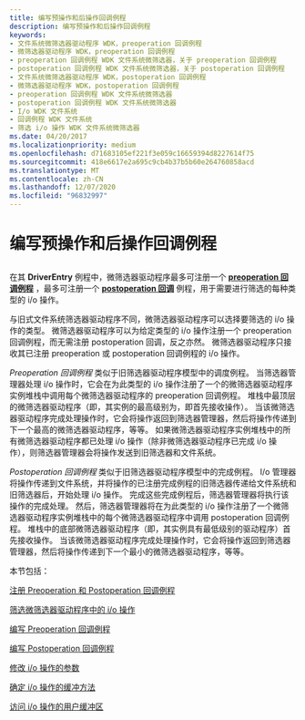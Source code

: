 ```yaml
---
title: 编写预操作和后操作回调例程
description: 编写预操作和后操作回调例程
keywords:
- 文件系统微筛选器驱动程序 WDK，preoperation 回调例程
- 微筛选器驱动程序 WDK，preoperation 回调例程
- preoperation 回调例程 WDK 文件系统微筛选器，关于 preoperation 回调例程
- postoperation 回调例程 WDK 文件系统微筛选器，关于 postoperation 回调例程
- 文件系统微筛选器驱动程序 WDK，postoperation 回调例程
- 微筛选器驱动程序 WDK，postoperation 回调例程
- preoperation 回调例程 WDK 文件系统微筛选器
- postoperation 回调例程 WDK 文件系统微筛选器
- I/o WDK 文件系统
- 回调例程 WDK 文件系统
- 筛选 i/o 操作 WDK 文件系统微筛选器
ms.date: 04/20/2017
ms.localizationpriority: medium
ms.openlocfilehash: d71683105ef221f3e059c16659394d8227614f75
ms.sourcegitcommit: 418e6617e2a695c9cb4b37b5b60e264760858acd
ms.translationtype: MT
ms.contentlocale: zh-CN
ms.lasthandoff: 12/07/2020
ms.locfileid: "96832997"
---
```

# <a name="writing-preoperation-and-postoperation-callback-routines"></a>编写预操作和后操作回调例程


## <span id="ddk_writing_preoperation_and_postoperation_callback_routines_if"></span><span id="DDK_WRITING_PREOPERATION_AND_POSTOPERATION_CALLBACK_ROUTINES_IF"></span>


在其 **DriverEntry** 例程中，微筛选器驱动程序最多可注册一个 [**preoperation 回调例程**](/windows-hardware/drivers/ddi/fltkernel/nc-fltkernel-pflt_pre_operation_callback) ，最多可注册一个 [**postoperation 回调**](/windows-hardware/drivers/ddi/fltkernel/nc-fltkernel-pflt_post_operation_callback) 例程，用于需要进行筛选的每种类型的 i/o 操作。

与旧式文件系统筛选器驱动程序不同，微筛选器驱动程序可以选择要筛选的 i/o 操作的类型。 微筛选器驱动程序可以为给定类型的 i/o 操作注册一个 preoperation 回调例程，而无需注册 postoperation 回调，反之亦然。 微筛选器驱动程序只接收其已注册 preoperation 或 postoperation 回调例程的 i/o 操作。

*Preoperation 回调例程* 类似于旧筛选器驱动程序模型中的调度例程。 当筛选器管理器处理 i/o 操作时，它会在为此类型的 i/o 操作注册了一个的微筛选器驱动程序实例堆栈中调用每个微筛选器驱动程序的 preoperation 回调例程。 堆栈中最顶层的微筛选器驱动程序（即，其实例的最高级别为，即首先接收操作）。 当该微筛选器驱动程序完成处理操作时，它会将操作返回到筛选器管理器，然后将操作传递到下一个最高的微筛选器驱动程序，等等。 如果微筛选器驱动程序实例堆栈中的所有微筛选器驱动程序都已处理 i/o 操作（除非微筛选器驱动程序已完成 i/o 操作），则筛选器管理器会将操作发送到旧筛选器和文件系统。

*Postoperation 回调例程* 类似于旧筛选器驱动程序模型中的完成例程。 I/o 管理器将操作传递到文件系统，并将操作的已注册完成例程的旧筛选器传递给文件系统和旧筛选器后，开始处理 i/o 操作。 完成这些完成例程后，筛选器管理器将执行该操作的完成处理。 然后，筛选器管理器将在为此类型的 i/o 操作注册了一个微筛选器驱动程序实例堆栈中的每个微筛选器驱动程序中调用 postoperation 回调例程。 堆栈中的底部微筛选器驱动程序（即，其实例具有最低级别的驱动程序）首先接收操作。 当该微筛选器驱动程序完成处理操作时，它会将操作返回到筛选器管理器，然后将操作传递到下一个最小的微筛选器驱动程序，等等。

本节包括：

[注册 Preoperation 和 Postoperation 回调例程](registering-preoperation-and-postoperation-callback-routines.md)

[筛选微筛选器驱动程序中的 i/o 操作](filtering-i-o-operations-in-a-minifilter-driver.md)

[编写 Preoperation 回调例程](writing-preoperation-callback-routines.md)

[编写 Postoperation 回调例程](writing-postoperation-callback-routines.md)

[修改 i/o 操作的参数](modifying-the-parameters-for-an-i-o-operation.md)

[确定 i/o 操作的缓冲方法](determining-the-buffering-method-for-an-i-o-operation.md)

[访问 i/o 操作的用户缓冲区](accessing-the-user-buffers-for-an-i-o-operation.md)

 

